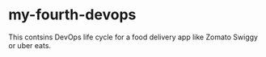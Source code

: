 # my-fourth-devops
This contsins DevOps life cycle for a food delivery app like Zomato Swiggy or uber eats.
